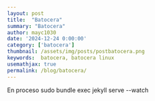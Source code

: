 ```yaml
---
layout: post
title:  "Batocera"
summary: "Batocera"
author: mayc1030
date: '2024-12-24 0:00:00'
category: ['batocera']
thumbnail: /assets/img/posts/postbatocera.png
keywords:  batocera, batocera linux
usemathjax: true
permalink: /blog/batocera/
---
```


En proceso
sudo bundle exec jekyll serve --watch